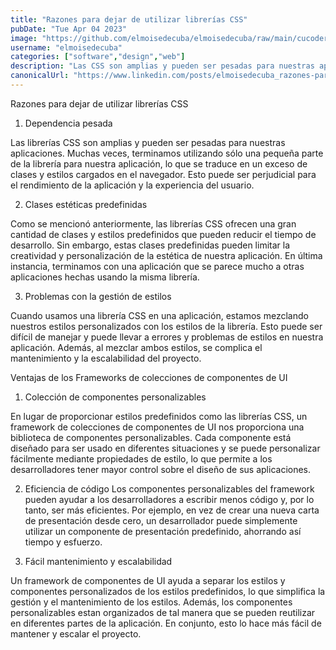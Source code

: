```yaml
---
title: "Razones para dejar de utilizar librerías CSS"
pubDate: "Tue Apr 04 2023"
image: "https://github.com/elmoisedecuba/elmoisedecuba/raw/main/cucoders_data/image_2023-04-04_00-06-49.jpg"
username: "elmoisedecuba"
categories: ["software","design","web"]
description: "Las CSS son amplias y pueden ser pesadas para nuestras aplicaciones. Muchas veces, terminamos utilizando sólo una pequeña parte de la librería para nuestra aplicación."
canonicalUrl: "https://www.linkedin.com/posts/elmoisedecuba_razones-para-dejar-de-utilizar-librer%C3%ADas-activity-7048869400761765888-kUIm?utm_source=share&utm_medium=member_desktop"
---
```


Razones para dejar de utilizar librerías CSS

1. Dependencia pesada

Las librerías CSS son amplias y pueden ser pesadas para nuestras aplicaciones. Muchas veces, terminamos utilizando sólo una pequeña parte de la librería para nuestra aplicación, lo que se traduce en un exceso de clases y estilos cargados en el navegador. Esto puede ser perjudicial para el rendimiento de la aplicación y la experiencia del usuario.

2. Clases estéticas predefinidas

Como se mencionó anteriormente, las librerías CSS ofrecen una gran cantidad de clases y estilos predefinidos que pueden reducir el tiempo de desarrollo. Sin embargo, estas clases predefinidas pueden limitar la creatividad y personalización de la estética de nuestra aplicación. En última instancia, terminamos con una aplicación que se parece mucho a otras aplicaciones hechas usando la misma librería.

3. Problemas con la gestión de estilos

Cuando usamos una librería CSS en una aplicación, estamos mezclando nuestros estilos personalizados con los estilos de la librería. Esto puede ser difícil de manejar y puede llevar a errores y problemas de estilos en nuestra aplicación. Además, al mezclar ambos estilos, se complica el mantenimiento y la escalabilidad del proyecto.

Ventajas de los Frameworks de colecciones de componentes de UI

1. Colección de componentes personalizables

En lugar de proporcionar estilos predefinidos como las librerías CSS, un framework de colecciones de componentes de UI nos proporciona una biblioteca de componentes personalizables. Cada componente está diseñado para ser usado en diferentes situaciones y se puede personalizar fácilmente mediante propiedades de estilo, lo que permite a los desarrolladores tener mayor control sobre el diseño de sus aplicaciones.

2. Eficiencia de código
Los componentes personalizables del framework pueden ayudar a los desarrolladores a escribir menos código y, por lo tanto, ser más eficientes. Por ejemplo, en vez de crear una nueva carta de presentación desde cero, un desarrollador puede simplemente utilizar un componente de presentación predefinido, ahorrando así tiempo y esfuerzo.

3. Fácil mantenimiento y escalabilidad

Un framework de componentes de UI ayuda a separar los estilos y componentes personalizados de los estilos predefinidos, lo que simplifica la gestión y el mantenimiento de los estilos. Además, los componentes personalizables estan organizados de tal manera que se pueden reutilizar en diferentes partes de la aplicación. En conjunto, esto lo hace más fácil de mantener y escalar el proyecto.

